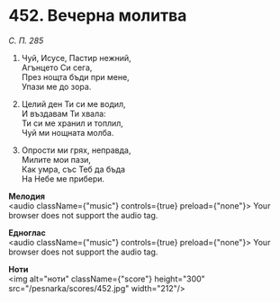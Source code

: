 # 452. Вечерна молитва

_С. П. 285_

1. Чуй, Исусе, Пастир нежний,  
Агънцето Си сега,  
През нощта бъди при мене,  
Упази ме до зора.  

2. Целий ден Ти си ме водил,  
И въздавам Ти хвала:  
Ти си ме хранил и топлил,  
Чуй ми нощната молба.  

3. Опрости ми грях, неправда,  
Милите мои пази,  
Как умра, със Теб да бъда  
На Небе ме прибери.

**Мелодия**  
<audio className={"music"} controls={true} preload={"none"}>
    <source src="/pesnarka/mp3/452.mp3" type="audio/mpeg"/>
    Your browser does not support the audio tag.
</audio>

**Едноглас**  
<audio className={"music"} controls={true} preload={"none"}>
    <source src="/pesnarka/transp/452.mp3" type="audio/mpeg"/>
    Your browser does not support the audio tag.
</audio>

**Ноти**  
<img alt="ноти" className={"score"} height="300" src="/pesnarka/scores/452.jpg" width="212"/>
